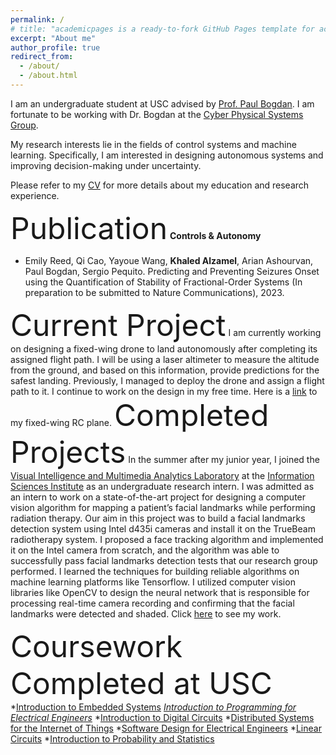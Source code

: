 ```yaml
---
permalink: /
# title: "academicpages is a ready-to-fork GitHub Pages template for academic personal websites"
excerpt: "About me"
author_profile: true
redirect_from: 
  - /about/
  - /about.html
---
```

I am an undergraduate student at USC advised by [Prof. Paul Bogdan](https://cps.usc.edu/). I am fortunate to be working with Dr. Bogdan at the [Cyber Physical Systems Group](https://cps.usc.edu/resAreas.html).

My research interests lie in the fields of control systems and machine learning. Specifically, I am interested in designing autonomous systems and improving decision-making under uncertainty. 

Please refer to my [CV](https://github.com/Midlij/Imidlij.github.io/blob/d8497bbc3c700b01d58766b71f8cc876877b74b5/files/KM_CV.pdf) for more details about my education and research experience.

<font size="+18">Publication</font>
**Controls & Autonomy**
* Emily Reed, Qi Cao, Yayoue Wang, **Khaled Alzamel**, Arian Ashourvan, Paul Bogdan, Sergio Pequito. Predicting and Preventing Seizures Onset using the Quantification of Stability of Fractional-Order Systems (In preparation to be submitted to Nature Communications), 2023.

<font size="+18">Current Project</font>
I am currently working on designing a fixed-wing drone to land autonomously after completing its assigned flight path. I will be using a laser altimeter to measure the altitude from the ground, and based on this information, provide predictions for the safest landing. Previously, I managed to deploy the drone and assign a flight path to it. I continue to work on the design in my free time.
Here is a [link](https://github.com/Midlij/midlij.github.io/blob/master/images/Fixed-wing.jpg) to my fixed-wing RC plane.
<font size="+18">Completed Projects</font>
In the summer after my junior year, I joined the [Visual Intelligence and Multimedia Analytics Laboratory](https://vimal.isi.edu) at the [Information Sciences Institute](https://www.isi.edu/) as an undergraduate research intern. I was admitted as an intern to work on a state-of-the-art project for designing a computer vision algorithm for mapping a patient’s facial landmarks while performing radiation therapy. Our aim in this project was to build a facial landmarks detection system using Intel d435i cameras and install it on the TrueBeam radiotherapy system. I proposed a face tracking algorithm and implemented it on the Intel camera from scratch, and the algorithm was able to successfully pass facial landmarks detection tests that our research group performed. I learned the techniques for building reliable algorithms on machine learning platforms like Tensorflow. I utilized computer vision libraries like OpenCV to design the neural network that is responsible for processing real-time camera recording and confirming that the facial landmarks were detected and shaded. Click [here](https://github.com/Midlij/midlij.github.io/blob/master/images/IMG_7993.png) to see my work.

<font size="+18">Coursework Completed at USC</font>
*[Introduction to Embedded Systems](https://classes.usc.edu/term-20223/course/ee-109/)
*[Introduction to Programming for Electrical Engineers](https://classes.usc.edu/term-20223/course/ee-155/)*
*[Introduction to Digital Circuits](https://classes.usc.edu/term-20223/course/ee-354/)
*[Distributed Systems for the Internet of Things](https://classes.usc.edu/term-20223/course/ee-250/)
*[Software Design for Electrical Engineers](https://classes.usc.edu/term-20223/course/ee-355/)
*[Linear Circuits](https://classes.usc.edu/term-20223/course/ee-202/)
*[Introduction to Probability and Statistics](https://classes.usc.edu/term-20223/course/ee-364/)
